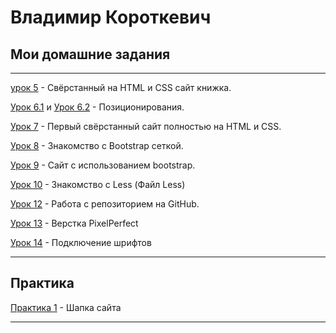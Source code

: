 

# Владимир Короткевич



## Мои домашние задания

***

[урок 5](VladimirVaize.github.io/lesson_5/ "...") - Свёрстанный на HTML и CSS сайт книжка.


[Урок 6.1](VladimirVaize.github.io/lesson_6.1/ "...") и [Урок 6.2](VladimirVaize.github.io/lesson_6.2/ "...") - Позиционирования.


[Урок 7](VladimirVaize.github.io/lesson_7/ "...") - Первый свёрстанный сайт полностью на HTML и CSS.


[Урок 8](VladimirVaize.github.io/lesson_8/ "...") - Знакомство с Bootstrap сеткой.


[Урок 9](VladimirVaize.github.io/lesson_9/ "...") - Сайт с использованием bootstrap.


[Урок 10](VladimirVaize.github.io/lesson_10/ "...") - Знакомство с Less (Файл Less)


[Урок 12](https://github.com/VladimirVaize/VladimirVaize.github.io "...") - Работа с репозиторием на GitHub.


[Урок 13](VladimirVaize.github.io/lesson_13/ "...") - Верстка PixelPerfect


[Урок 14](VladimirVaize.github.io/lesson_14/ "...") - Подключение шрифтов

***
## Практика


[Практика 1](VladimirVaize.github.io/practice_1/ "...") - Шапка сайта


***
